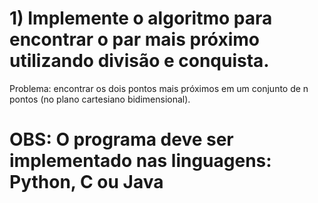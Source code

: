 # 1) Implemente o algoritmo para encontrar o par mais próximo utilizando divisão e conquista.
Problema: encontrar os dois pontos mais próximos em um conjunto de n pontos (no plano
cartesiano bidimensional).

# OBS: O programa deve ser implementado nas linguagens: Python, C ou Java
